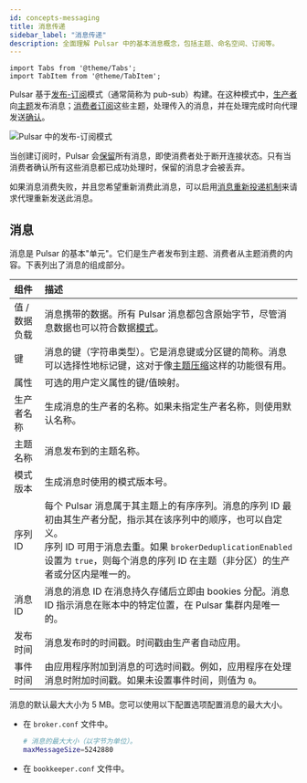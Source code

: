```yaml
---
id: concepts-messaging
title: 消息传递
sidebar_label: "消息传递"
description: 全面理解 Pulsar 中的基本消息概念，包括主题、命名空间、订阅等。
---
```


````mdx-code-block
import Tabs from '@theme/Tabs';
import TabItem from '@theme/TabItem';
````


Pulsar 基于[发布-订阅](https://en.wikipedia.org/wiki/Publish%E2%80%93subscribe_pattern)模式（通常简称为 pub-sub）构建。在这种模式中，[生产者](concepts-clients.md#producer)向[主题](#topics)发布消息；[消费者](concepts-clients.md#consumer)[订阅](#subscriptions)这些主题，处理传入的消息，并在处理完成时向代理发送[确认](#acknowledgment)。

![Pulsar 中的发布-订阅模式](/assets/pub-sub-border.svg)

当创建订阅时，Pulsar 会[保留](concepts-architecture-overview.md#persistent-storage)所有消息，即使消费者处于断开连接状态。只有当消费者确认所有这些消息都已成功处理时，保留的消息才会被丢弃。

如果消息消费失败，并且您希望重新消费此消息，可以启用[消息重新投递机制](#message-redelivery)来请求代理重新发送此消息。

## 消息

消息是 Pulsar 的基本"单元"。它们是生产者发布到主题、消费者从主题消费的内容。下表列出了消息的组成部分。

| 组件            | 描述                                                                                                                                                                                                                                                                                                                                                                                                                 |
|:----------------|:----------------------------------------------------------------------------------------------------------------------------------------------------------------------------------------------------------------------------------------------------------------------------------------------------------------------------------------------------------------------------------------------------------------------|
| 值 / 数据负载   | 消息携带的数据。所有 Pulsar 消息都包含原始字节，尽管消息数据也可以符合数据[模式](schema-get-started.md)。                                                                                                                                                                                                                                                                                                           |
| 键              | 消息的键（字符串类型）。它是消息键或分区键的简称。消息可以选择性地标记键，这对于像[主题压缩](concepts-topic-compaction.md)这样的功能很有用。                                                                                                                                                                                                                                                              |
| 属性            | 可选的用户定义属性的键/值映射。                                                                                                                                                                                                                                                                                                                                                                                      |
| 生产者名称      | 生成消息的生产者的名称。如果未指定生产者名称，则使用默认名称。                                                                                                                                                                                                                                                                                                                                                       |
| 主题名称        | 消息发布到的主题名称。                                                                                                                                                                                                                                                                                                                                                                                               |
| 模式版本        | 生成消息时使用的模式版本号。                                                                                                                                                                                                                                                                                                                                                                                         |
| 序列 ID         | 每个 Pulsar 消息属于其主题上的有序序列。消息的序列 ID 最初由其生产者分配，指示其在该序列中的顺序，也可以自定义。<br />序列 ID 可用于消息去重。如果 `brokerDeduplicationEnabled` 设置为 `true`，则每个消息的序列 ID 在主题（非分区）的生产者或分区内是唯一的。                                                                                     |
| 消息 ID         | 消息的消息 ID 在消息持久存储后立即由 bookies 分配。消息 ID 指示消息在账本中的特定位置，在 Pulsar 集群内是唯一的。                                                                                                                                                                                                                                     |
| 发布时间        | 消息发布时的时间戳。时间戳由生产者自动应用。                                                                                                                                                                                                                                                                                                                                                                         |
| 事件时间        | 由应用程序附加到消息的可选时间戳。例如，应用程序在处理消息时附加时间戳。如果未设置事件时间，则值为 `0`。                                                                                                                                                                                                                                              |

消息的默认最大大小为 5 MB。您可以使用以下配置选项配置消息的最大大小。

- 在 `broker.conf` 文件中。

  ```bash
  # 消息的最大大小（以字节为单位）。
  maxMessageSize=5242880
  ```

- 在 `bookkeeper.conf` 文件中。

  ```bash